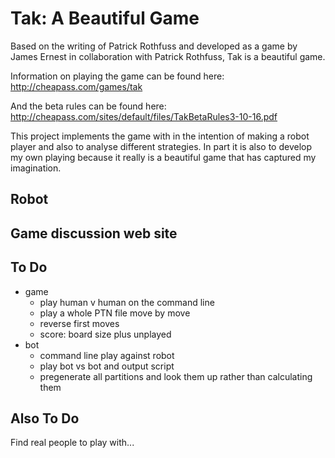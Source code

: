 # Tak: A Beautiful Game

Based on the writing of Patrick Rothfuss and developed as a game by James Ernest in collaboration with Patrick Rothfuss, Tak is a beautiful game.

Information on playing the game can be found here: http://cheapass.com/games/tak

And the beta rules can be found here: http://cheapass.com/sites/default/files/TakBetaRules3-10-16.pdf

This project implements the game with in the intention of making a robot player and also to analyse different strategies. In part it is also to develop my own playing because it really is a beautiful game that has captured my imagination.

## Robot

## Game discussion web site

## To Do

  * game
    * play human v human on the command line
    * play a whole PTN file move by move
    * reverse first moves
    * score: board size plus unplayed
  * bot
    * command line play against robot
    * play bot vs bot and output script
    * pregenerate all partitions and look them up rather than calculating them

## Also To Do

Find real people to play with...
